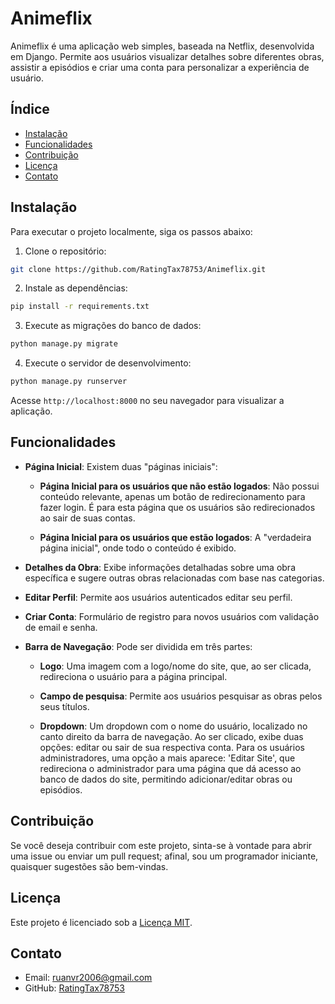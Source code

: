 # Animeflix

Animeflix é uma aplicação web simples, baseada na Netflix, desenvolvida em Django. Permite aos usuários visualizar detalhes sobre diferentes obras, assistir a episódios e criar uma conta para personalizar a experiência de usuário.

## Índice

- [Instalação](#instalação)
- [Funcionalidades](#funcionalidades)
- [Contribuição](#contribuição)
- [Licença](#licença)
- [Contato](#contato)

## Instalação

Para executar o projeto localmente, siga os passos abaixo:

1. Clone o repositório:

```bash
git clone https://github.com/RatingTax78753/Animeflix.git
```

2. Instale as dependências:

```bash
pip install -r requirements.txt
```

3. Execute as migrações do banco de dados:

```bash
python manage.py migrate
```

4. Execute o servidor de desenvolvimento:

```bash
python manage.py runserver
```

Acesse `http://localhost:8000` no seu navegador para visualizar a aplicação.

## Funcionalidades

- **Página Inicial**: Existem duas "páginas iniciais":

  - **Página Inicial para os usuários que não estão logados**: Não possui conteúdo relevante, apenas um botão de redirecionamento para fazer login. É para esta página que os usuários são redirecionados ao sair de suas contas.

  - **Página Inicial para os usuários que estão logados**: A "verdadeira página inicial", onde todo o conteúdo é exibido.

- **Detalhes da Obra**: Exibe informações detalhadas sobre uma obra específica e sugere outras obras relacionadas com base nas categorias.
- **Editar Perfil**: Permite aos usuários autenticados editar seu perfil.
- **Criar Conta**: Formulário de registro para novos usuários com validação de email e senha.
- **Barra de Navegação**: Pode ser dividida em três partes:

  - **Logo**: Uma imagem com a logo/nome do site, que, ao ser clicada, redireciona o usuário para a página principal.

  - **Campo de pesquisa**: Permite aos usuários pesquisar as obras pelos seus títulos.

  - **Dropdown**: Um dropdown com o nome do usuário, localizado no canto direito da barra de navegação. Ao ser clicado, exibe duas opções: editar ou sair de sua respectiva conta. Para os usuários administradores, uma opção a mais aparece: 'Editar Site', que redireciona o administrador para uma página que dá acesso ao banco de dados do site, permitindo adicionar/editar obras ou episódios.

## Contribuição

Se você deseja contribuir com este projeto, sinta-se à vontade para abrir uma issue ou enviar um pull request; afinal, sou um programador iniciante, quaisquer sugestões são bem-vindas.

## Licença

Este projeto é licenciado sob a [Licença MIT](LICENSE).

## Contato

- Email: ruanvr2006@gmail.com
- GitHub: [RatingTax78753](https://github.com/RatingTax78753)
